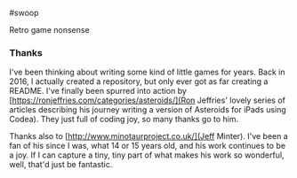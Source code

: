 #swoop

Retro game nonsense

### Thanks

I've been thinking about writing some kind of little games for years. Back in 2016, I actually 
created a repository, but only ever got as far creating a README. I've finally been spurred into 
action by [https://ronjeffries.com/categories/asteroids/](Ron Jeffries' lovely series of 
articles describing his journey writing a version of Asteroids for iPads using Codea). 
They just full of coding joy, so many thanks go to him.

Thanks also to [http://www.minotaurproject.co.uk/](Jeff Minter). I've been a fan of his since I was, 
what 14 or 15 years old, and his work continues to be a joy. If I can capture a tiny, tiny part 
of what makes his work so wonderful, well, that'd just be fantastic.

